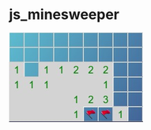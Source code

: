 # js_minesweeper

![Preview](https://github.com/Christian-Adler/js_minesweeper/blob/main/preview.jpg?raw=true)
